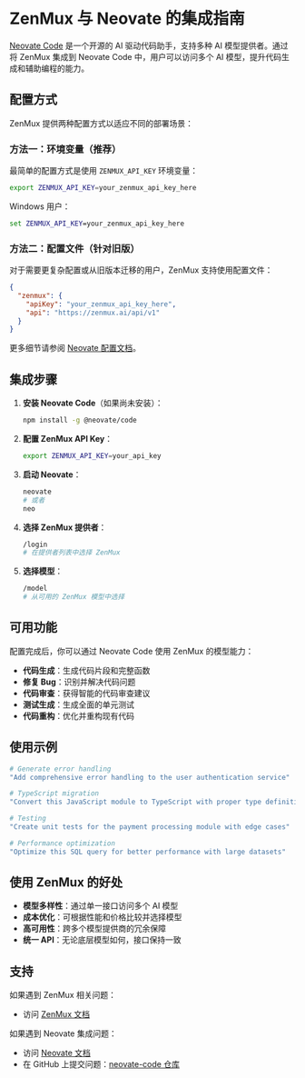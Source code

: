 
# ZenMux 与 Neovate 的集成指南

[Neovate Code](https://neovateai.dev) 是一个开源的 AI 驱动代码助手，支持多种 AI 模型提供者。通过将 ZenMux 集成到 Neovate Code 中，用户可以访问多个 AI 模型，提升代码生成和辅助编程的能力。

## 配置方式

ZenMux 提供两种配置方式以适应不同的部署场景：

### 方法一：环境变量（推荐）

最简单的配置方式是使用 `ZENMUX_API_KEY` 环境变量：

```bash
export ZENMUX_API_KEY=your_zenmux_api_key_here
```

Windows 用户：
```cmd
set ZENMUX_API_KEY=your_zenmux_api_key_here
```

### 方法二：配置文件（针对旧版）

对于需要更复杂配置或从旧版本迁移的用户，ZenMux 支持使用配置文件：

```json
{
  "zenmux": {
    "apiKey": "your_zenmux_api_key_here",
    "api": "https://zenmux.ai/api/v1"
  }
}
```

更多细节请参阅 [Neovate 配置文档](https://neovateai.dev/en/docs/providers/#custom-providers)。

## 集成步骤

1. **安装 Neovate Code**（如果尚未安装）：
   ```bash
   npm install -g @neovate/code
   ```

2. **配置 ZenMux API Key**：
   ```bash
   export ZENMUX_API_KEY=your_api_key
   ```

3. **启动 Neovate**：
   ```bash
   neovate
   # 或者
   neo
   ```

4. **选择 ZenMux 提供者**：
   ```bash
   /login
   # 在提供者列表中选择 ZenMux
   ```

5. **选择模型**：
   ```bash
   /model
   # 从可用的 ZenMux 模型中选择
   ```

## 可用功能

配置完成后，你可以通过 Neovate Code 使用 ZenMux 的模型能力：

- **代码生成**：生成代码片段和完整函数
- **修复 Bug**：识别并解决代码问题
- **代码审查**：获得智能的代码审查建议
- **测试生成**：生成全面的单元测试
- **代码重构**：优化并重构现有代码

## 使用示例

```bash
# Generate error handling
"Add comprehensive error handling to the user authentication service"

# TypeScript migration
"Convert this JavaScript module to TypeScript with proper type definitions"

# Testing
"Create unit tests for the payment processing module with edge cases"

# Performance optimization
"Optimize this SQL query for better performance with large datasets"
```

## 使用 ZenMux 的好处

- **模型多样性**：通过单一接口访问多个 AI 模型
- **成本优化**：可根据性能和价格比较并选择模型
- **高可用性**：跨多个模型提供商的冗余保障
- **统一 API**：无论底层模型如何，接口保持一致

## 支持

如果遇到 ZenMux 相关问题：
- 访问 [ZenMux 文档](https://docs.zenmux.ai/)

如果遇到 Neovate 集成问题：
- 访问 [Neovate 文档](https://neovateai.dev)
- 在 GitHub 上提交问题：[neovate-code 仓库](https://github.com/neovateai/neovate-code)
